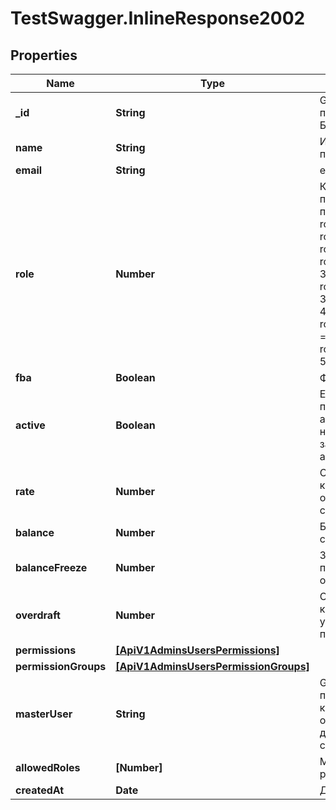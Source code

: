 # TestSwagger.InlineResponse2002

## Properties

Name | Type | Description | Notes
------------ | ------------- | ------------- | -------------
**_id** | **String** | GUID пользователя в БД. | 
**name** | **String** | Имя пользователя. | 
**email** | **String** | email | 
**role** | **Number** | Код роли присвоенный пользователю.    roles.root &#x3D; 0    roles.client &#x3D; 10    roles.super &#x3D; 20    roles.researcher &#x3D; 30    roles.freelancer &#x3D; 35    roles.buyer &#x3D; 40    roles.storekeeper &#x3D; 45    roles.candidate &#x3D; 50     | 
**fba** | **Boolean** | Флаг fba. | 
**active** | **Boolean** | Если истина - пользователь активен. Если нет - заблокирован админом. | 
**rate** | **Number** | Ставка, по который оплачивается сотрудник. | 
**balance** | **Number** | Баланс сотрудника | [optional] 
**balanceFreeze** | **Number** | Замороженная при оплате ордера сумма. | [optional] 
**overdraft** | **Number** | Сумма на которую может уходить в минус пользователь. | [optional] 
**permissions** | [**[ApiV1AdminsUsersPermissions]**](ApiV1AdminsUsersPermissions.md) |  | [optional] 
**permissionGroups** | [**[ApiV1AdminsUsersPermissionGroups]**](ApiV1AdminsUsersPermissionGroups.md) |  | [optional] 
**masterUser** | **String** | GUID мастер пользователя к которому относится данный субпользователь. | [optional] 
**allowedRoles** | **[Number]** | Массив массив ролей. | [optional] 
**createdAt** | **Date** | Дата создания | [optional] 


